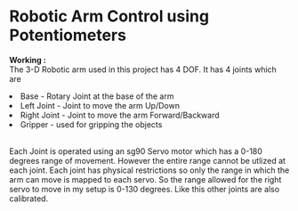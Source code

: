 # Robotic Arm Control using Potentiometers
<b> Working :</b><br>
  The 3-D Robotic arm used in this project has 4 DOF. It has 4 joints which are <br>
  <li> Base - Rotary Joint at the base of the arm
  <li> Left Joint - Joint to move the arm Up/Down
  <li> Right Joint - Joint to move the arm Forward/Backward
  <li> Gripper - used for gripping the objects  <br><br>
    <p>
    Each Joint is operated using an sg90 Servo motor which has a 0-180 degrees range of movement. However the entire range cannot be utlized at each joint. Each joint has physical restrictions so only the range in which the arm can move is mapped to each servo. So the range allowed for the right servo to move in my setup is 0-130 degrees. Like this other joints are also calibrated.</p>
